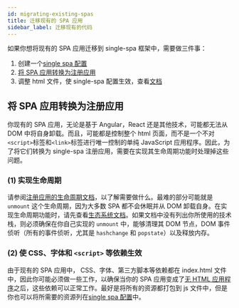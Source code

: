 ```yaml
---
id: migrating-existing-spas
title: 迁移现有的 SPA 应用
sidebar_label: 迁移现有的代码
---
```


如果你想将现有的 SPA 应用迁移到 single-spa 框架中，需要做三件事：

1. 创建一个[single spa 配置](configuration)
2. [将 SPA 应用转换为注册应用](#converting-spas-into-registered-applications)
3. 调整 html 文件，使 single-spa 配置生效，查看[文档](configuration#indexhtml-file)

## 将 SPA 应用转换为注册应用

你现有的 SPA 应用，无论是基于 Angular，React 还是其他技术，可能都无法从 DOM 中将自身卸载。而且，可能都是控制整个 html 页面，而不是一个不对`<script>`标签和`<link>`标签进行唯一控制的单纯 JavaScript 应用程序。因此，为了将它们转换为 single-spa 注册应用，需要在实现其生命周期功能时处理掉这些问题。

### (1) 实现生命周期

请参阅[注册应用的生命周期文档](building-applications.md#registered-application-lifecycle)，以了解需要做什么。最难的部分可能就是 `unmount` 这个生命周期，因为大多数 SPA 都不会休眠并从 DOM 卸载自身。在实现生命周期功能时，请先查看[生态系统文档](ecosystem.md)。如果文档中没有列出你所使用的技术栈，则必须确保在你自己实现的 `unmount` 中，能够清理其 DOM 节点，DOM 事件侦听（所有的事件侦听，尤其是 `hashchange` 和 `popstate`）以及释放内存。

### (2) 使 CSS、字体和 `<script>` 等依赖生效

由于现有的 SPA 应用中， CSS、字体、第三方脚本等依赖都在 index.html 文件中，因此你可能必须做一些工作，以确保当你的 SPA 应用变成了[无 HTML 应用程序](building-applications.md)之后，这些依赖可以正常工作。最好是将所有的资源都打包到 js 文件中，但是你也可以将所需要的资源列在[single spa 配置](configuration)中。
